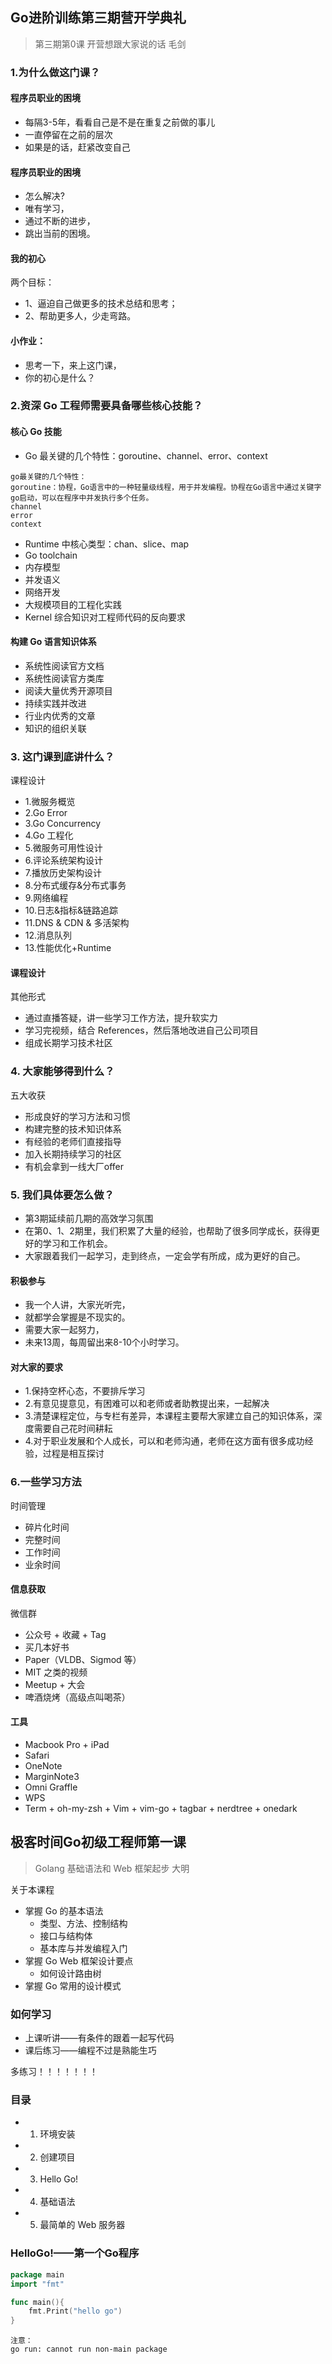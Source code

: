 ## Go进阶训练第三期营开学典礼

> 第三期第0课 开营想跟大家说的话 毛剑

### 1.为什么做这门课？

#### 程序员职业的困境
- 每隔3-5年，看看自己是不是在重复之前做的事儿
- 一直停留在之前的层次
- 如果是的话，赶紧改变自己

#### 程序员职业的困境
- 怎么解决?
- 唯有学习，
- 通过不断的进步，
- 跳出当前的困境。

#### 我的初心
两个目标：
- 1、逼迫自己做更多的技术总结和思考；
- 2、帮助更多人，少走弯路。

#### 小作业：
- 思考一下，来上这门课，
- 你的初心是什么？

### 2.资深 Go 工程师需要具备哪些核心技能？

#### 核心 Go 技能
- Go 最关键的几个特性：goroutine、channel、error、context
```
go最关键的几个特性：
goroutine：协程，Go语言中的一种轻量级线程，用于并发编程。协程在Go语言中通过关键字go启动，可以在程序中并发执行多个任务。
channel
error
context
```
- Runtime 中核心类型：chan、slice、map
- Go toolchain
- 内存模型
- 并发语义
- 网络开发
- 大规模项目的工程化实践
- Kernel 综合知识对工程师代码的反向要求

#### 构建 Go 语言知识体系
- 系统性阅读官方文档
- 系统性阅读官方类库
- 阅读大量优秀开源项目
- 持续实践并改进
- 行业内优秀的文章
- 知识的组织关联

### 3. 这门课到底讲什么？
课程设计
- 1.微服务概览
- 2.Go Error
- 3.Go Concurrency
- 4.Go 工程化
- 5.微服务可用性设计
- 6.评论系统架构设计
- 7.播放历史架构设计
- 8.分布式缓存&分布式事务
- 9.网络编程
- 10.日志&指标&链路追踪
- 11.DNS & CDN & 多活架构
- 12.消息队列
- 13.性能优化+Runtime

#### 课程设计
其他形式
- 通过直播答疑，讲一些学习工作方法，提升软实力
- 学习完视频，结合 References，然后落地改进自己公司项目
- 组成长期学习技术社区

### 4. 大家能够得到什么？
五大收获
- 形成良好的学习⽅法和习惯
- 构建完整的技术知识体系
- 有经验的⽼师们直接指导
- 加⼊⻓期持续学习的社区
- 有机会拿到⼀线⼤⼚offer

### 5. 我们具体要怎么做？
- 第3期延续前几期的高效学习氛围
- 在第0、1、2期里，我们积累了大量的经验，也帮助了很多同学成长，获得更好的学习和工作机会。
- 大家跟着我们一起学习，走到终点，一定会学有所成，成为更好的自己。

#### 积极参与
- 我一个人讲，大家光听完，
- 就都学会掌握是不现实的。
- 需要大家一起努力，
- 未来13周，每周留出来8-10个小时学习。

#### 对大家的要求
- 1.保持空杯心态，不要排斥学习
- 2.有意见提意见，有困难可以和老师或者助教提出来，一起解决
- 3.清楚课程定位，与专栏有差异，本课程主要帮大家建立自己的知识体系，深度需要自己花时间耕耘
- 4.对于职业发展和个人成长，可以和老师沟通，老师在这方面有很多成功经验，过程是相互探讨

### 6.一些学习方法
时间管理
- 碎片化时间
- 完整时间
- 工作时间
- 业余时间

#### 信息获取
微信群
- 公众号 + 收藏 + Tag
- 买几本好书
- Paper（VLDB、Sigmod 等）
- MIT 之类的视频
- Meetup + 大会
- 啤酒烧烤（高级点叫喝茶）

#### 工具
- Macbook Pro + iPad
- Safari
- OneNote
- MarginNote3
- Omni Graffle
- WPS
- Term + oh-my-zsh + Vim + vim-go + tagbar + nerdtree + onedark

## 极客时间Go初级工程师第一课

> Golang 基础语法和 Web 框架起步 大明

关于本课程
- 掌握 Go 的基本语法
  - 类型、方法、控制结构
  - 接口与结构体
  - 基本库与并发编程入门
- 掌握 Go Web 框架设计要点
  - 如何设计路由树
- 掌握 Go 常用的设计模式

### 如何学习
- 上课听讲——有条件的跟着一起写代码
- 课后练习——编程不过是熟能生巧
  
多练习！！！！！！！

### 目录 

- 1. 环境安装
- 2. 创建项目
- 3. Hello Go!
- 4. 基础语法
- 5. 最简单的 Web 服务器

### HelloGo!——第一个Go程序
```go
package main
import "fmt"

func main(){
    fmt.Print("hello go")
}
```

```
注意：
go run: cannot run non-main package
```


















